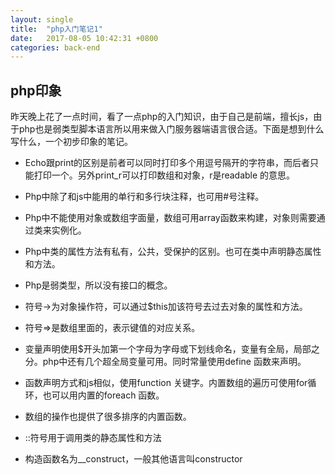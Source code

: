 ```yaml
---
layout: single
title:  "php入门笔记1"
date:   2017-08-05 10:42:31 +0800
categories: back-end
---
```


## php印象

昨天晚上花了一点时间，看了一点php的入门知识，由于自己是前端，擅长js，由于php也是弱类型脚本语言所以用来做入门服务器端语言很合适。下面是想到什么写什么，一个初步印象的笔记。

* Echo跟print的区别是前者可以同时打印多个用逗号隔开的字符串，而后者只能打印一个。另外print_r可以打印数组和对象，r是readable 的意思。

* Php中除了和js中能用的单行和多行块注释，也可用#号注释。

* Php中不能使用对象或数组字面量，数组可用array函数来构建，对象则需要通过类来实例化。

* Php中类的属性方法有私有，公共，受保护的区别。也可在类中声明静态属性和方法。

* Php是弱类型，所以没有接口的概念。

* 符号->为对象操作符，可以通过$this加该符号去过去对象的属性和方法。

* 符号=>是数组里面的，表示键值的对应关系。

* 变量声明使用$开头加第一个字母为字母或下划线命名，变量有全局，局部之分。php中还有几个超全局变量可用。同时常量使用define 函数来声明。

* 函数声明方式和js相似，使用function 关键字。内置数组的遍历可使用for循环，也可以用内置的foreach 函数。

* 数组的操作也提供了很多排序的内置函数。

* ::符号用于调用类的静态属性和方法

* 构造函数名为__construct，一般其他语言叫constructor
